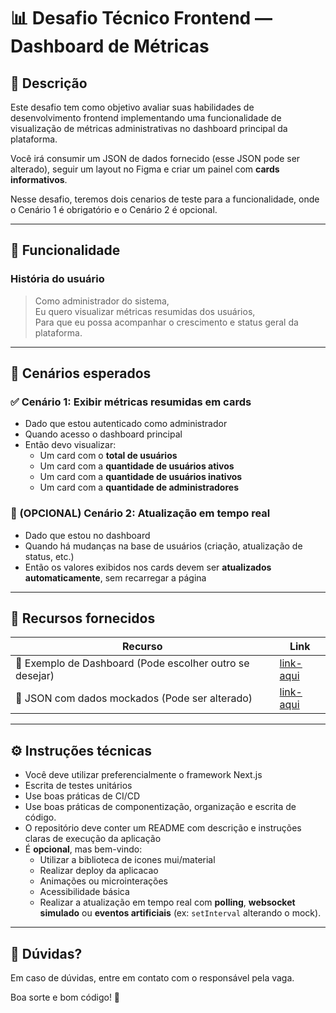 # 📊 Desafio Técnico Frontend — Dashboard de Métricas

## 🧠 Descrição

Este desafio tem como objetivo avaliar suas habilidades de desenvolvimento frontend implementando uma funcionalidade de visualização de métricas administrativas no dashboard principal da plataforma.

Você irá consumir um JSON de dados fornecido (esse JSON pode ser alterado), seguir um layout no Figma e criar um painel com **cards informativos**.

Nesse desafio, teremos dois cenarios de teste para a funcionalidade, onde o Cenário 1 é obrigatório e o Cenário 2 é opcional.

---

## 📌 Funcionalidade

### **História do usuário**

> Como administrador do sistema,  
> Eu quero visualizar métricas resumidas dos usuários,  
> Para que eu possa acompanhar o crescimento e status geral da plataforma.

---

## 🧪 Cenários esperados

### ✅ Cenário 1: Exibir métricas resumidas em cards

- Dado que estou autenticado como administrador  
- Quando acesso o dashboard principal  
- Então devo visualizar:
  - Um card com o **total de usuários**
  - Um card com a **quantidade de usuários ativos**
  - Um card com a **quantidade de usuários inativos**
  - Um card com a **quantidade de administradores**

### 🔄 (OPCIONAL) Cenário 2: Atualização em tempo real

- Dado que estou no dashboard  
- Quando há mudanças na base de usuários (criação, atualização de status, etc.)  
- Então os valores exibidos nos cards devem ser **atualizados automaticamente**, sem recarregar a página

---

## 🎨 Recursos fornecidos

| Recurso | Link |
|--------|------|
| 🔗 Exemplo de Dashboard (Pode escolher outro se desejar) | [link-aqui](https://www.figma.com/community/file/1152266255337829742/analytics-dashboard) |
| 📂 JSON com dados mockados (Pode ser alterado)| [link-aqui](https://github.com/thaynara-orasis/desafio-tecnico-frontend/tree/main/fixtures) |

---

## ⚙️ Instruções técnicas

- Você deve utilizar preferencialmente o framework Next.js
- Escrita de testes unitários
- Use boas práticas de CI/CD
- Use boas práticas de componentização, organização e escrita de código.
- O repositório deve conter um README com descrição e instruções claras de execução da aplicação
- É **opcional**, mas bem-vindo:
  - Utilizar a biblioteca de icones mui/material
  - Realizar deploy da aplicacao
  - Animações ou microinterações
  - Acessibilidade básica
  - Realizar a atualização em tempo real com **polling**, **websocket simulado** ou **eventos artificiais** (ex: `setInterval` alterando o mock).

---

## 💬 Dúvidas?

Em caso de dúvidas, entre em contato com o responsável pela vaga.

Boa sorte e bom código! 🚀
